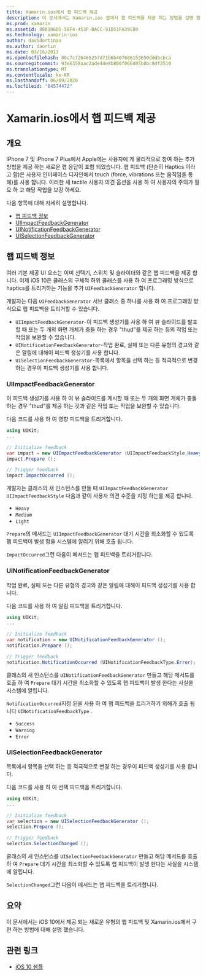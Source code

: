 ```yaml
---
title: Xamarin.ios에서 햅 피드백 제공
description: 이 문서에서는 Xamarin.ios 앱에서 햅 피드백을 제공 하는 방법을 설명 합니다. UIImpactFeedbackGenerator, UINotificationFeedbackGenerator 및 UISelectionFeedbackGenerator에 대해 설명 합니다.
ms.prod: xamarin
ms.assetid: 888106D1-58F4-453F-BACC-91D51FA39C80
ms.technology: xamarin-ios
author: davidortinau
ms.author: daortin
ms.date: 03/16/2017
ms.openlocfilehash: 86c7c726465257d71b6b407686153650dddbcbca
ms.sourcegitcommit: 93e6358aac2ade44e8b800f066405b8bc8df2510
ms.translationtype: MT
ms.contentlocale: ko-KR
ms.lasthandoff: 06/09/2020
ms.locfileid: "84574472"
---
```

# <a name="providing-haptic-feedback-in-xamarinios"></a>Xamarin.ios에서 햅 피드백 제공

<a name="Overview"></a>

## <a name="overview"></a>개요

IPhone 7 및 iPhone 7 Plus에서 Apple에는 사용자에 게 물리적으로 참여 하는 추가 방법을 제공 하는 새로운 햅 응답이 포함 되었습니다. 햅 피드백 (단순히 Haptics 이라고 함)은 사용자 인터페이스 디자인에서 touch (force, vibrations 또는 움직임을 통해)를 사용 합니다. 이러한 새 tactile 사용자 의견 옵션을 사용 하 여 사용자의 주의가 필요 하 고 해당 작업을 보강 하세요.

다음 항목에 대해 자세히 설명합니다.

- [햅 피드백 정보](#About-Haptic-Feedback)
- [UIImpactFeedbackGenerator](#UIImpactFeedbackGenerator)
- [UINotificationFeedbackGenerator](#UINotificationFeedbackGenerator)
- [UISelectionFeedbackGenerator](#UISelectionFeedbackGenerator)

<a name="About-Haptic-Feedback"></a>

## <a name="about-haptic-feedback"></a>햅 피드백 정보

여러 기본 제공 UI 요소는 이미 선택기, 스위치 및 슬라이더와 같은 햅 피드백을 제공 합니다. 이제 iOS 10은 클래스의 구체적 하위 클래스를 사용 하 여 프로그래밍 방식으로 haptics를 트리거하는 기능을 추가 `UIFeedbackGenerator` 합니다.

개발자는 다음 `UIFeedbackGenerator` 서브 클래스 중 하나를 사용 하 여 프로그래밍 방식으로 햅 피드백을 트리거할 수 있습니다.

- `UIImpactFeedbackGenerator`-이 피드백 생성기를 사용 하 여 뷰 슬라이드를 발표할 때 또는 두 개의 화면 개체가 충돌 하는 경우 "thud"를 제공 하는 등의 작업 또는 작업을 보완할 수 있습니다.
- `UINotificationFeedbackGenerator`-작업 완료, 실패 또는 다른 유형의 경고와 같은 알림에 대해이 피드백 생성기를 사용 합니다.
- `UISelectionFeedbackGenerator`-목록에서 항목을 선택 하는 등 적극적으로 변경 하는 경우이 피드백 생성기를 사용 합니다.

<a name="UIImpactFeedbackGenerator"></a>

### <a name="uiimpactfeedbackgenerator"></a>UIImpactFeedbackGenerator

이 피드백 생성기를 사용 하 여 뷰 슬라이드를 게시할 때 또는 두 개의 화면 개체가 충돌 하는 경우 "thud"를 제공 하는 것과 같은 작업 또는 작업을 보완할 수 있습니다.

다음 코드를 사용 하 여 영향 피드백을 트리거합니다.

```csharp
using UIKit;
...

// Initialize feedback
var impact = new UIImpactFeedbackGenerator (UIImpactFeedbackStyle.Heavy);
impact.Prepare ();

// Trigger feedback
impact.ImpactOccurred ();
```

개발자는 클래스의 새 인스턴스를 만들 때 `UIImpactFeedbackGenerator` `UIImpactFeedbackStyle` 다음과 같이 사용자 의견 수준을 지정 하는를 제공 합니다.

- `Heavy`
- `Medium`
- `Light`

`Prepare`의 메서드는 `UIImpactFeedbackGenerator` 대기 시간을 최소화할 수 있도록 햅 피드백이 발생 함을 시스템에 알리기 위해 호출 됩니다.

`ImpactOccurred`그런 다음이 메서드는 햅 피드백을 트리거합니다.

<a name="UINotificationFeedbackGenerator"></a>

### <a name="uinotificationfeedbackgenerator"></a>UINotificationFeedbackGenerator

작업 완료, 실패 또는 다른 유형의 경고와 같은 알림에 대해이 피드백 생성기를 사용 합니다.

다음 코드를 사용 하 여 알림 피드백을 트리거합니다.

```csharp
using UIKit;
...

// Initialize feedback
var notification = new UINotificationFeedbackGenerator ();
notification.Prepare ();

// Trigger feedback
notification.NotificationOccurred (UINotificationFeedbackType.Error);
```

클래스의 새 인스턴스를 `UINotificationFeedbackGenerator` 만들고 해당 메서드를 호출 하 여 `Prepare` 대기 시간을 최소화할 수 있도록 햅 피드백이 발생 한다는 사실을 시스템에 알립니다.

`NotificationOccurred`지정 된을 사용 하 여 햅 피드백을 트리거하기 위해가 호출 됩니다 `UINotificationFeedbackType` .

- `Success`
- `Warning`
- `Error`

<a name="UISelectionFeedbackGenerator"></a>

### <a name="uiselectionfeedbackgenerator"></a>UISelectionFeedbackGenerator

목록에서 항목을 선택 하는 등 적극적으로 변경 하는 경우이 피드백 생성기를 사용 합니다.

다음 코드를 사용 하 여 선택 피드백을 트리거합니다.

```csharp
using UIKit;
...

// Initialize feedback
var selection = new UISelectionFeedbackGenerator ();
selection.Prepare ();

// Trigger feedback
selection.SelectionChanged ();
```

클래스의 새 인스턴스를 `UISelectionFeedbackGenerator` 만들고 해당 메서드를 호출 하 여 `Prepare` 대기 시간을 최소화할 수 있도록 햅 피드백이 발생 한다는 사실을 시스템에 알립니다.

`SelectionChanged`그런 다음이 메서드는 햅 피드백을 트리거합니다.

## <a name="summary"></a>요약

이 문서에서는 iOS 10에서 제공 되는 새로운 유형의 햅 피드백 및 Xamarin.ios에서 구현 하는 방법에 대해 설명 했습니다.

## <a name="related-links"></a>관련 링크

- [iOS 10 샘플](https://docs.microsoft.com/samples/browse/?products=xamarin&term=Xamarin.iOS+iOS10)
